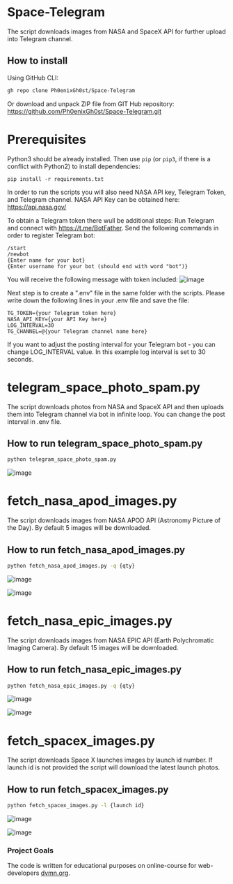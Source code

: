 # Space-Telegram
The script downloads images from NASA and SpaceX API for further upload into Telegram channel.

## How to install
Using GitHub CLI:
```bash
gh repo clone Ph0enixGh0st/Space-Telegram
```

Or download and unpack ZIP file from GIT Hub repository: https://github.com/Ph0enixGh0st/Space-Telegram.git

# Prerequisites
Python3 should be already installed. 
Then use `pip` (or `pip3`, if there is a conflict with Python2) to install dependencies:
```
pip install -r requirements.txt
```
In order to run the scripts you will also need NASA API key, Telegram Token, and Telegram channel.
NASA API Key can be obtained here: https://api.nasa.gov/

To obtain a Telegram token there wull be additional steps:
Run Telegram and connect with https://t.me/BotFather. Send the following commands in order to register Telegram bot:
```
/start
/newbot
{Enter name for your bot}
{Enter username for your bot (should end with word "bot")}
```
You will receive the following message with token included:
![image](https://user-images.githubusercontent.com/108229516/190225818-6c221bb4-cb3f-4c07-8a9f-6d246bcdcec6.png)

Next step is to create a ".env" file in the same folder with the scripts.
Please write down the following lines in your .env file and save the file:
```
TG_TOKEN={your Telegram token here}
NASA_API_KEY={your API Key here}
LOG_INTERVAL=30
TG_CHANNEL=@{your Telegram channel name here}

```
If you want to adjust the posting interval for your Telegram bot - you can change LOG_INTERVAL value.
In this example log interval is set to 30 seconds.


# telegram_space_photo_spam.py
The script downloads photos from NASA and SpaceX API and then uploads them into Telegram channel via bot in infinite loop.
You can change the post interval in .env file.

## How to run telegram_space_photo_spam.py
```bash
python telegram_space_photo_spam.py
```
![image](https://user-images.githubusercontent.com/108229516/190182368-05d7d0fb-928e-450c-85aa-da1a42c37209.png)


# fetch_nasa_apod_images.py
The script downloads images from NASA APOD API (Astronomy Picture of the Day). By default 5 images will be downloaded.

## How to run fetch_nasa_apod_images.py
```bash
python fetch_nasa_apod_images.py -q {qty}
```
![image](https://user-images.githubusercontent.com/108229516/190181486-fd3b49ff-949f-47fe-acc9-12f0b01dd482.png)

![image](https://user-images.githubusercontent.com/108229516/190181244-631069dc-59ab-4f44-923a-cd46b58fd8bb.png)


# fetch_nasa_epic_images.py
The script downloads images from NASA EPIC API (Earth Polychromatic Imaging Camera). By default 15 images will be downloaded.

## How to run fetch_nasa_epic_images.py
```bash
python fetch_nasa_epic_images.py -q {qty}
```
![image](https://user-images.githubusercontent.com/108229516/190183357-baa20446-ca03-4471-bec7-8ce590dba149.png)

![image](https://user-images.githubusercontent.com/108229516/190182910-b44c0333-ef85-4c73-8800-c34173b061db.png)


# fetch_spacex_images.py
The script downloads Space X launches images by launch id number. If launch id is not provided the script will download the latest launch photos.

## How to run fetch_spacex_images.py
```bash
python fetch_spacex_images.py -l {launch id}
```
![image](https://user-images.githubusercontent.com/108229516/190184756-c3f669c7-ade3-478d-be58-671da5a15aee.png)

![image](https://user-images.githubusercontent.com/108229516/190183896-175d7859-05f8-4b20-b810-764ce2449f13.png)


### Project Goals

The code is written for educational purposes on online-course for web-developers [dvmn.org](https://dvmn.org/).
